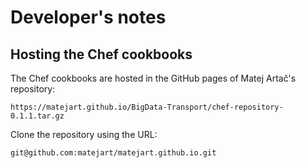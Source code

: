 Developer's notes
=================

## Hosting the Chef cookbooks

The Chef cookbooks are hosted in the GitHub pages of Matej Artač's repository:

`https://matejart.github.io/BigData-Transport/chef-repository-0.1.1.tar.gz`

Clone the repository using the URL:

`git@github.com:matejart/matejart.github.io.git`

